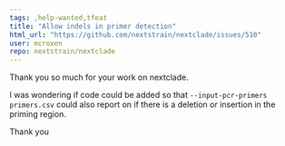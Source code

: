 ```yaml
---
tags: ,help-wanted,tfeat
title: "Allow indels in primer detection"
html_url: "https://github.com/nextstrain/nextclade/issues/510"
user: mcroxen
repo: nextstrain/nextclade
---
```


Thank you so much for your work on nextclade.

I was wondering if code could be added so that ```--input-pcr-primers primers.csv``` could also report on if there is a deletion or insertion in the priming region.

Thank you 